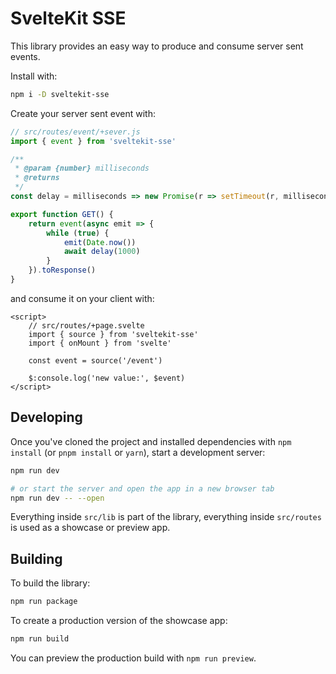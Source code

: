 # SvelteKit SSE

This library provides an easy way to produce and consume server sent events.

Install with:

```sh
npm i -D sveltekit-sse
```

Create your server sent event with:

```js
// src/routes/event/+sever.js
import { event } from 'sveltekit-sse'

/**
 * @param {number} milliseconds
 * @returns
 */
const delay = milliseconds => new Promise(r => setTimeout(r, milliseconds))

export function GET() {
	return event(async emit => {
		while (true) {
			emit(Date.now())
			await delay(1000)
		}
	}).toResponse()
}
```

and consume it on your client with:

```svelte
<script>
	// src/routes/+page.svelte
	import { source } from 'sveltekit-sse'
	import { onMount } from 'svelte'

	const event = source('/event')

	$:console.log('new value:', $event)
</script>

```

## Developing

Once you've cloned the project and installed dependencies with `npm install` (or `pnpm install` or `yarn`), start a development server:

```bash
npm run dev

# or start the server and open the app in a new browser tab
npm run dev -- --open
```

Everything inside `src/lib` is part of the library, everything inside `src/routes` is used as a showcase or preview app.

## Building

To build the library:

```bash
npm run package
```

To create a production version of the showcase app:

```bash
npm run build
```

You can preview the production build with `npm run preview`.